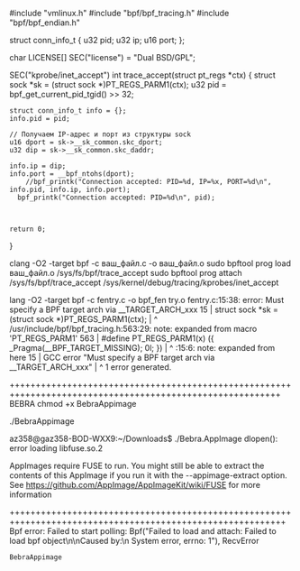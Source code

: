#include "vmlinux.h"
#include "bpf/bpf_tracing.h"
#include  "bpf/bpf_endian.h"

struct conn_info_t {
    u32 pid;
    u32 ip;
    u16 port;
};

char LICENSE[] SEC("license") = "Dual BSD/GPL";

SEC("kprobe/inet_accept")
int trace_accept(struct pt_regs *ctx) {
    struct sock *sk = (struct sock *)PT_REGS_PARM1(ctx);
    u32 pid = bpf_get_current_pid_tgid() >> 32;

    struct conn_info_t info = {};
    info.pid = pid;
    
    // Получаем IP-адрес и порт из структуры sock
    u16 dport = sk->__sk_common.skc_dport;
    u32 dip = sk->__sk_common.skc_daddr;
    
    info.ip = dip;
    info.port = __bpf_ntohs(dport);
        //bpf_printk("Connection accepted: PID=%d, IP=%x, PORT=%d\n", info.pid, info.ip, info.port);
      bpf_printk("Connection accepted: PID=%d\n", pid);



    return 0;
}


clang -O2 -target bpf -c ваш_файл.c -o ваш_файл.o
sudo bpftool prog load ваш_файл.o /sys/fs/bpf/trace_accept
sudo bpftool prog attach /sys/fs/bpf/trace_accept /sys/kernel/debug/tracing/kprobes/inet_accept

lang -O2 -target bpf -c fentry.c -o bpf_fen
try.o
fentry.c:15:38: error: Must specify a BPF target arch via __TARGET_ARCH_xxx
   15 |     struct sock *sk = (struct sock *)PT_REGS_PARM1(ctx);
      |                                      ^
/usr/include/bpf/bpf_tracing.h:563:29: note: expanded from macro 'PT_REGS_PARM1'
  563 | #define PT_REGS_PARM1(x) ({ _Pragma(__BPF_TARGET_MISSING); 0l; })
      |                             ^
<scratch space>:15:6: note: expanded from here
   15 |  GCC error "Must specify a BPF target arch via __TARGET_ARCH_xxx"
      |      ^
1 error generated.


++++++++++++++++++++++++++++++++++++++++++++++++++++++++++++++++++++++++++++++++++++++++++++++++++++++++++
BEBRA
chmod +x BebraAppimage

./BebraAppimage

az358@gaz358-BOD-WXX9:~/Downloads$ ./Bebra.AppImage 
dlopen(): error loading libfuse.so.2

AppImages require FUSE to run. 
You might still be able to extract the contents of this AppImage 
if you run it with the --appimage-extract option. 
See https://github.com/AppImage/AppImageKit/wiki/FUSE 
for more information

+++++++++++++++++++++++++++++++++++++++++++++++++++++++++++++++++++++++++++++++++++++++++++++++++++++++++++
    Bpf error: Failed to start polling: Bpf("Failed to load and attach: Failed to load bpf object\n\nCaused by:\n    System error, errno: 1"), RecvError



    BebraAppimage

